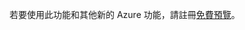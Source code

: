 若要使用此功能和其他新的 Azure 功能，請註冊[免費預覽](https://account.windowsazure.com/PreviewFeatures)。

<!---HONumber=62-->